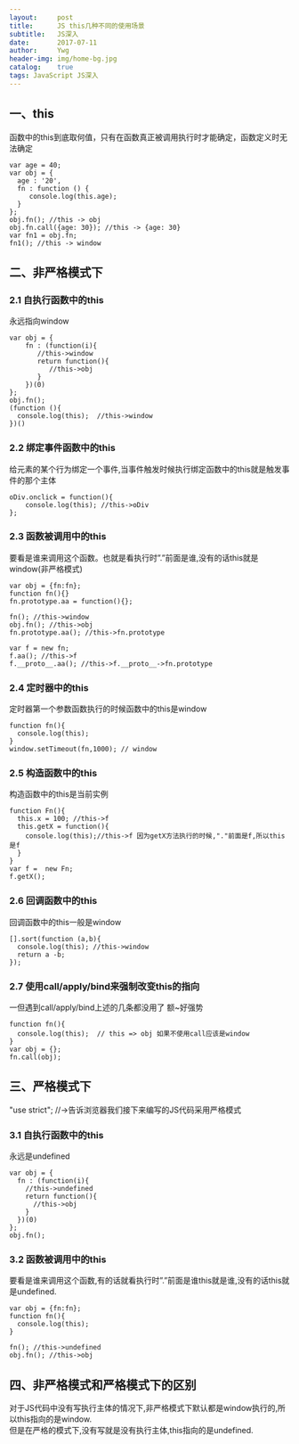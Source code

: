 ```yaml
---
layout:     post
title:      JS this几种不同的使用场景
subtitle:   JS深入
date:       2017-07-11
author:     Ywg
header-img: img/home-bg.jpg
catalog:    true
tags: JavaScript JS深入
---
```



## 一、this
函数中的this到底取何值，只有在函数真正被调用执行时才能确定，函数定义时无法确定
```
var age = 40;
var obj = {
  age : '20',
  fn : function () {
     console.log(this.age);
  }
};
obj.fn(); //this -> obj
obj.fn.call({age: 30}); //this -> {age: 30}
var fn1 = obj.fn;
fn1(); //this -> window
```

## 二、非严格模式下

### 2.1 自执行函数中的this
永远指向window
```
var obj = {
    fn : (function(i){
       //this->window
       return function(){
          //this->obj
       }
    })(0)
};
obj.fn();
(function (){
  console.log(this);  //this->window
})()
```

### 2.2 绑定事件函数中的this
给元素的某个行为绑定一个事件,当事件触发时候执行绑定函数中的this就是触发事件的那个主体
```
oDiv.onclick = function(){
	console.log(this); //this->oDiv
};
```

### 2.3 函数被调用中的this
要看是谁来调用这个函数。也就是看执行时”.”前面是谁,没有的话this就是window(非严格模式)
```
var obj = {fn:fn};
function fn(){}
fn.prototype.aa = function(){};

fn(); //this->window
obj.fn(); //this->obj
fn.prototype.aa(); //this->fn.prototype

var f = new fn;
f.aa(); //this->f
f.__proto__.aa(); //this->f.__proto__->fn.prototype
```

### 2.4 定时器中的this
定时器第一个参数函数执行的时候函数中的this是window
```
function fn(){
  console.log(this);
}
window.setTimeout(fn,1000); // window
```

### 2.5 构造函数中的this
构造函数中的this是当前实例
```
function Fn(){
  this.x = 100; //this->f
  this.getX = function(){
    console.log(this);//this->f 因为getX方法执行的时候,"."前面是f,所以this是f
  }
}
var f =  new Fn;
f.getX();
```
### 2.6 回调函数中的this
回调函数中的this一般是window
```
[].sort(function (a,b){
  console.log(this); //this->window
  return a -b;
});
```

### 2.7 使用call/apply/bind来强制改变this的指向
一但遇到call/apply/bind上述的几条都没用了 额~好强势
```
function fn(){
  console.log(this);  // this => obj 如果不使用call应该是window
}
var obj = {};
fn.call(obj);
```

## 三、严格模式下
"use strict"; //->告诉浏览器我们接下来编写的JS代码采用严格模式

### 3.1 自执行函数中的this
永远是undefined
```
var obj = {
  fn : (function(i){
    //this->undefined
    return function(){
      //this->obj
    }
  })(0)
};
obj.fn();
```

### 3.2 函数被调用中的this
要看是谁来调用这个函数,有的话就看执行时”.”前面是谁this就是谁,没有的话this就是undefined.
```
var obj = {fn:fn};
function fn(){
  console.log(this);
}

fn(); //this->undefined
obj.fn(); //this->obj
```

## 四、非严格模式和严格模式下的区别
对于JS代码中没有写执行主体的情况下,非严格模式下默认都是window执行的,所以this指向的是window.<br>
但是在严格的模式下,没有写就是没有执行主体,this指向的是undefined.
